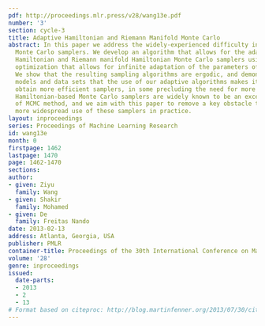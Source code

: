```yaml
---
pdf: http://proceedings.mlr.press/v28/wang13e.pdf
number: '3'
section: cycle-3
title: Adaptive Hamiltonian and Riemann Manifold Monte Carlo
abstract: In this paper we address the widely-experienced difficulty in tuning Hamiltonian-based
  Monte Carlo samplers. We develop an algorithm that allows for the adaptation of
  Hamiltonian and Riemann manifold Hamiltonian Monte Carlo samplers using Bayesian
  optimization that allows for infinite adaptation of the parameters of these samplers.
  We show that the resulting sampling algorithms are ergodic, and demonstrate on several
  models and data sets that the use of our adaptive algorithms makes it is easy to
  obtain more efficient samplers, in some precluding the need for more complex models.
  Hamiltonian-based Monte Carlo samplers are widely known to be an excellent choice
  of MCMC method, and we aim with this paper to remove a key obstacle towards the
  more widespread use of these samplers in practice.
layout: inproceedings
series: Proceedings of Machine Learning Research
id: wang13e
month: 0
firstpage: 1462
lastpage: 1470
page: 1462-1470
sections: 
author:
- given: Ziyu
  family: Wang
- given: Shakir
  family: Mohamed
- given: De
  family: Freitas Nando
date: 2013-02-13
address: Atlanta, Georgia, USA
publisher: PMLR
container-title: Proceedings of the 30th International Conference on Machine Learning
volume: '28'
genre: inproceedings
issued:
  date-parts:
  - 2013
  - 2
  - 13
# Format based on citeproc: http://blog.martinfenner.org/2013/07/30/citeproc-yaml-for-bibliographies/
---
```

